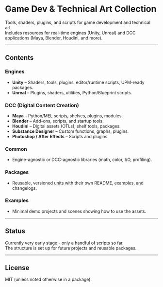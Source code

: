 # Game Dev & Technical Art Collection

Tools, shaders, plugins, and scripts for game development and technical art.  
Includes resources for real-time engines (Unity, Unreal) and DCC applications (Maya, Blender, Houdini, and more).

---

## Contents

### Engines
- **Unity** – Shaders, tools, plugins, editor/runtime scripts, UPM-ready packages.
- **Unreal** – Plugins, shaders, utilities, Python/Blueprint scripts.

### DCC (Digital Content Creation)
- **Maya** – Python/MEL scripts, shelves, plugins, modules.
- **Blender** – Add-ons, scripts, and startup tools.
- **Houdini** – Digital assets (OTLs), shelf tools, packages.
- **Substance Designer** – Custom functions, graphs, plugins.
- **Photoshop / After Effects** – Scripts and plugins.

### Common
- Engine-agnostic or DCC-agnostic libraries (math, color, I/O, profiling).

### Packages
- Reusable, versioned units with their own README, examples, and changelogs.

### Examples
- Minimal demo projects and scenes showing how to use the assets.

---

## Status
Currently very early stage - only a handful of scripts so far.  
The structure is set up for future projects and reusable packages.

---

## License
MIT (unless noted otherwise in a package).
